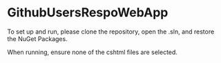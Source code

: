 # GithubUsersRespoWebApp

To set up and run, please clone the repository, open the .sln, and restore the NuGet Packages.

When running, ensure none of the cshtml files are selected.

